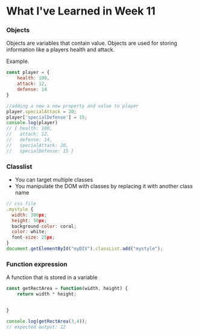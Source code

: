 # What I've Learned in Week 11

### Objects

Objects are variables that contain value. Objects are used for storing information like a players health and attack.

Example.
```javascript 
const player = {
    health: 100,
    attack: 12,
    defense: 14
}

//adding a new a new property and value to player
player.specialAttack = 20;
player['specialDefense'] = 15;
console.log(player)
// { health: 100,
//   attack: 12,
//   defense: 14,
//   specialAttack: 20,
//   specialDefense: 15 }

```

### Classlist

- You can target multiple classes 
- You manipulate the DOM with classes by replacing it with another class name 

```javascript
// css file
.mystyle {
  width: 300px;
  height: 50px;
  background-color: coral;
  color: white;
  font-size: 25px;
}
document.getElementById("myDIV").classList.add("mystyle");

```

### Function expression

A function that is stored in a variable

```javascript
const getRectArea = function(width, height) {
    return width * height;


}

console.log(getRectArea(3,4));
// expected output: 12

```


